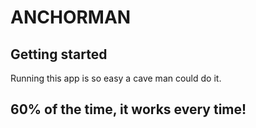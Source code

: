 # ANCHORMAN

## Getting started

Running this app is so easy a cave man could do it.

## 60% of the time, it works every time!
